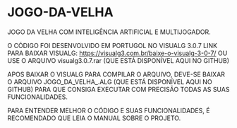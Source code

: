 # JOGO-DA-VELHA

JOGO DA VELHA COM INTELIGÊNCIA ARTIFICIAL E MULTIJOGADOR.

O CÓDIGO FOI DESENVOLVIDO EM PORTUGOL NO VISUALG 3.0.7 
LINK PARA BAIXAR VISUALG: https://visualg3.com.br/baixe-o-visualg-3-0-7/
OU USE O ARQUIVO visualg3.0.7.rar (QUE ESTÁ DISPONÍVEL AQUI NO GITHUB)

APOS BAIXAR O VISUALG PARA COMPILAR O ARQUIVO, DEVE-SE BAIXAR O ARQUIVO JOGO_DA_VELHA_.ALG (QUE ESTÁ DISPONÍVEL AQUI NO GITHUB)
PARA QUE CONSIGA EXECUTAR COM PRECISÃO TODAS AS SUAS FUNCIONALIDADES.

PARA ENTENDER MELHOR O CÓDIGO E SUAS FUNCIONALIDADES, É RECOMENDADO QUE LEIA O MANUAL SOBRE O PROJETO.
